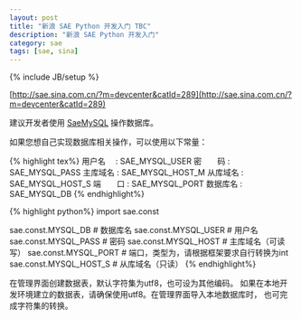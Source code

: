 ```yaml
---
layout: post
title: "新浪 SAE Python 开发入门 TBC"
description: "新浪 SAE Python 开发入门"
category: sae
tags: [sae, sina]
---
```

{% include JB/setup %}

[http://sae.sina.com.cn/?m=devcenter&catId=289](http://sae.sina.com.cn/?m=devcenter&catId=289)

建议开发者使用 [SaeMySQL](http://apidoc.sinaapp.com/sae/SaeMysql.html) 操作数据库。

如果您想自己实现数据库相关操作，可以使用以下常量：

{% highlight tex%}
用户名　 :  SAE_MYSQL_USER
密　　码 :  SAE_MYSQL_PASS
主库域名 :  SAE_MYSQL_HOST_M
从库域名 :  SAE_MYSQL_HOST_S
端　　口 :  SAE_MYSQL_PORT
数据库名 :  SAE_MYSQL_DB
{% endhighlight%}

{% highlight python%}
import sae.const

sae.const.MYSQL_DB      # 数据库名
sae.const.MYSQL_USER    # 用户名
sae.const.MYSQL_PASS    # 密码
sae.const.MYSQL_HOST    # 主库域名（可读写）
sae.const.MYSQL_PORT    # 端口，类型为，请根据框架要求自行转换为int
sae.const.MYSQL_HOST_S  # 从库域名（只读）
{% endhighlight%}

在管理界面创建数据表，默认字符集为utf8，也可设为其他编码。 如果在本地开发环境建立的数据表，请确保使用utf8。在管理界面导入本地数据库时， 也可完成字符集的转换。
